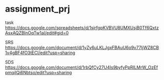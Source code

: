 # assignment_prj
task
https://docs.google.com/spreadsheets/d/1sjrfgpKVBVU8UMXUsjB0Tf6QxtzAsxAQZBInOqTw1aI/edit#gid=0

SRS
https://docs.google.com/document/d/1yZy6uLKLJgxFBAuU6o9v77IjWZ8CB1v4gBF4fO3tECI/edit?usp=sharing

SDS
https://docs.google.com/document/d/1rbQfCy27U4Is9byfyPpRILMrW_OzEfpmqilQj6Nbtso/edit?usp=sharing
